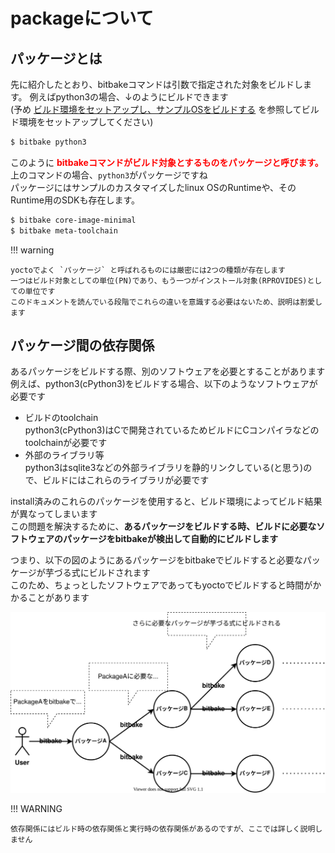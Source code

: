 # packageについて

## パッケージとは

先に紹介したとおり、bitbakeコマンドは引数で指定された対象をビルドします。 例えばpython3の場合、↓のようにビルドできます  
(予め [ビルド環境をセットアップし、サンプルOSをビルドする](../01-yocto-and-poky/01-build-sample-os.md) を参照してビルド環境をセットアップしてください)

~~~bash
$ bitbake python3
~~~

このように <span style="color: red; ">**bitbakeコマンドがビルド対象とするものをパッケージと呼びます。**</span> 上のコマンドの場合、`python3`がパッケージですね  
パッケージにはサンプルのカスタマイズしたlinux OSのRuntimeや、そのRuntime用のSDKも存在します。 

~~~bash
$ bitbake core-image-minimal
$ bitbake meta-toolchain
~~~

!!! warning

    yoctoでよく `パッケージ` と呼ばれるものには厳密には2つの種類が存在します  
    一つはビルド対象としての単位(PN)であり、もう一つがインストール対象(RPROVIDES)としての単位です  
    このドキュメントを読んでいる段階でこれらの違いを意識する必要はないため、説明は割愛します  


## パッケージ間の依存関係

あるパッケージをビルドする際、別のソフトウェアを必要とすることがあります  
例えば、python3(cPython3)をビルドする場合、以下のようなソフトウェアが必要です  

* ビルドのtoolchain  
    python3(cPython3)はCで開発されているためビルドにCコンパイラなどのtoolchainが必要です  
* 外部のライブラリ等  
    python3はsqlite3などの外部ライブラリを静的リンクしている(と思う)ので、ビルドにはこれらのライブラリが必要です  

install済みのこれらのパッケージを使用すると、ビルド環境によってビルド結果が異なってしまいます  
この問題を解決するために、**あるパッケージをビルドする時、ビルドに必要なソフトウェアのパッケージをbitbakeが検出して自動的にビルドします**  

つまり、以下の図のようにあるパッケージをbitbakeでビルドすると必要なパッケージが芋づる式にビルドされます  
このため、ちょっとしたソフトウェアであってもyoctoでビルドすると時間がかかることがあります  

![](./images/build-depends.drawio.svg)

!!! WARNING

    依存関係にはビルド時の依存関係と実行時の依存関係があるのですが、ここでは詳しく説明しません  



